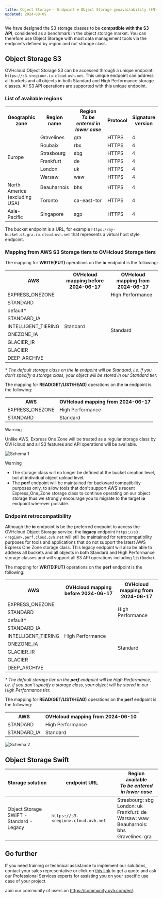 ```yaml
---
title: Object Storage - Endpoint e Object Storage geoavailability (EN)
updated: 2024-08-09
---
```


<style>
td:nth-of-type(2) {
  white-space:nowrap;
}
</style>

We have designed the S3 storage classes to be **compatible with the S3 API**, considered as a benchmark in the object storage market. You can therefore use Object Storage with most data management tools via the endpoints defined by region and not storage class.

## Object Storage S3

OVHcloud Object Storage S3 can be accessed through a unique endpoint: `https://s3.<region>.io.cloud.ovh.net`. This unique endpoint can address all buckets and all objects in both Standard and High Performance storage classes. All S3 API operations are supported with this unique endpoint.

### List of available regions

<table>
    <tr>
        <th>Geographic zone</th>
        <th>Region name</th>
        <th>Region<br><b><i>To be entered in lower case</i></b></th>
        <th>Protocol</th>
        <th>Signature version</th>
    </tr>
    <tr>
        <td rowspan=6>Europe</td>
        <td>Gravelines</td>
        <td>gra</td>
        <td>HTTPS</td>
        <td>4</td>
    </tr>
    <tr>
        <td>Roubaix</td>
        <td>rbx</td>
        <td>HTTPS</td>
        <td>4</td>
    </tr>
    <tr>
        <td>Strasbourg</td>
        <td>sbg</td>
        <td>HTTPS</td>
        <td>4</td>
    </tr>
    <tr>
        <td>Frankfurt</td>
        <td>de</td>
        <td>HTTPS</td>
        <td>4</td>
    </tr>
    <tr>
        <td>London</td>
        <td>uk</td>
        <td>HTTPS</td>
        <td>4</td>
    </tr>
    <tr>
        <td>Warsaw</td>
        <td>waw</td>
        <td>HTTPS</td>
        <td>4</td>
    </tr>
    <tr>
        <td rowspan=2>North America<br>(excluding USA)</td>
        <td>Beauharnois</td>
        <td>bhs</td>
        <td>HTTPS</td>
        <td>4</td>
    </tr>
    <tr>
        <td>Toronto</td>
        <td>ca-east-tor</td>
        <td>HTTPS</td>
        <td>4</td>
    </tr>
    <tr>
        <td>Asia-Pacific</td>
        <td>Singapore</td>
        <td>sgp</td>
        <td>HTTPS</td>
        <td>4</td>
    </tr>
</table>


The bucket endpoint is a URL, for example `https://my-bucket.s3.gra.io.cloud.ovh.net` that represents a virtual host style endpoint.

### Mapping from AWS S3 Storage tiers to OVHcloud Storage tiers

The mapping for **WRITE(PUT)** operations on the **io** endpoint is the following:

<table>
    <tr>
        <th>AWS</th>
        <th>OVHcloud mapping before 2024-06-17</th>
        <th>OVHcloud mapping from 2024-06-17</th>
    </tr>
    <tr>
        <td>EXPRESS_ONEZONE</td> 
        <td rowspan=9>Standard</td>
        <td>High Performance</td>
    </tr>
    <tr>
        <td>STANDARD</td>
        <td rowspan=8>Standard</td>
    </tr>
    <tr>
        <td>default*</td>
    </tr>
    <tr>
         <td>STANDARD_IA</td>     
    </tr>
    <tr>
        <td>INTELLIGENT_TIERING</td>
    </tr>
    <tr>
        <td>ONEZONE_IA</td>
    </tr>
    <tr>
        <td>GLACIER_IR</td>
    </tr>
    <tr>
        <td>GLACIER</td>
    </tr>
    <tr>
        <td>DEEP_ARCHIVE</td>
    </tr>
</table>

_* The default storage class on the **io** endpoint will be Standard, i.e. if you don't specify a storage class, your object will be stored in our Standard tier._

The mapping for **READ(GET/LIST/HEAD)** operations on the **io** endpoint is the following:

<table>
    <tr>
        <th>AWS</th>
        <th>OVHcloud mapping from 2024-06-17</th>
    </tr>
    <tr>
        <td>EXPRESS_ONEZONE</td> 
        <td>High Performance</td>
    </tr>
    <tr>
        <td>STANDARD</td>
        <td>Standard</td>
    </tr>
</table>

> [!warning]
> Unlike AWS, Express One Zone will be treated as a regular storage class by OVHcloud and all S3 features and API operations will be available.

![Schema 1](images/io-mapping-v2.png)

> [!warning]
> - The storage class will no longer be defined at the bucket creation level, but at individual object upload level.
> - The **perf** endpoint will be maintained for backward compatibility purposes only, to allow tools that don't support AWS's recent Express_One_Zone storage class to continue operating on our object storage thus we strongly encourage you to migrate to the target **io** endpoint wherever possible.

### Endpoint retrocompatibility

Although the **io** endpoint is be the preferred endpoint to access the OVHcloud Object Storage service, the **legacy** endpoint `https://s3.<region>.perf.cloud.ovh.net` will still be maintained for retrocompatibility purposes for tools and applications that do not support the latest AWS Express One Zone storage class. This legacy endpoint will also be able to address all buckets and all objects in both Standard and High Performance storage classes and will support all S3 API operations including `listBucket`.

The mapping for **WRITE(PUT)** operations on the **perf** endpoint is the following:

<table>
    <tr>
        <th>AWS</th>
        <th>OVHcloud mapping before 2024-06-17</th>
        <th>OVHcloud mapping from 2024-06-17</th>
    </tr>
    <tr>
        <td>EXPRESS_ONEZONE</td> 
        <td rowspan=9>High Performance</td>
        <td rowspan=3>High Performance</td>
    </tr>
    <tr>
        <td>STANDARD</td>
    </tr>
    <tr>
        <td>default*</td>
    </tr>
    <tr>
         <td>STANDARD_IA</td>
        <td rowspan=6>Standard</td>
    </tr>
    <tr>
        <td>INTELLIGENT_TIERING</td>
    </tr>
    <tr>
        <td>ONEZONE_IA</td>
    </tr>
    <tr>
        <td>GLACIER_IR</td>
    </tr>
    <tr>
        <td>GLACIER</td>
    </tr>
    <tr>
        <td>DEEP_ARCHIVE</td>
    </tr>
</table>

_* The default storage tier on the **perf** endpoint will be High Performance, i.e. if you don't specify a storage class, your object will be stored in our High Performance tier._

The mapping for **READ(GET/LIST/HEAD)** operations on the **perf** endpoint is the following:

<table>
    <tr>
        <th>AWS</th>
        <th>OVHcloud mapping from 2024-06-10</th>
    </tr>
    <tr>
        <td>STANDARD</td> 
        <td>High Performance</td>
    </tr>
    <tr>
        <td>STANDARD_IA</td>
        <td>Standard</td>
    </tr>
</table>

![Schema 2](images/perf-mapping-v2.png)

## Object Storage Swift

| Storage solution | endpoint URL | Region available<br><b><i>To be entered in lower case</i></b> |
| ------ | ------ | ------ |
| Object Storage SWIFT - Standard - Legacy |`https://s3.<region>.cloud.ovh.net` | Strasbourg: sbg<br>London: uk<br>Frankfurt: de<br>Warsaw: waw<br>Beauharnois: bhs<br>Gravelines: gra |

## Go further

If you need training or technical assistance to implement our solutions, contact your sales representative or click on [this link](/links/professional-services) to get a quote and ask our Professional Services experts for assisting you on your specific use case of your project.

Join our community of users on <https://community.ovh.com/en/>.
